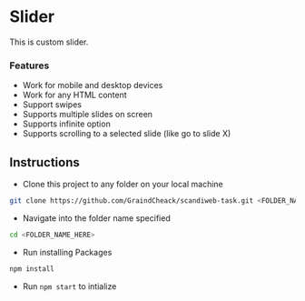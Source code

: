 # Slider
This is custom slider.

### Features

- Work for mobile and desktop devices
- Work for any HTML content
- Support swipes
- Supports multiple slides on screen
- Supports infinite option
- Supports scrolling to a selected slide (like go to slide X)

## Instructions

- Clone this project to any folder on your local machine
```bash
git clone https://github.com/GraindCheack/scandiweb-task.git <FOLDER_NAME_HERE>
```
- Navigate into the folder name specified
```bash
cd <FOLDER_NAME_HERE>
```
- Run installing Packages
```bash
npm install
```
- Run `npm start` to intialize
